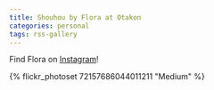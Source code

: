 ```yaml
---
title: Shouhou by Flora at Otakon
categories: personal
tags: rss-gallery
---
```


Find Flora on [Instagram](https://www.instagram.com/sunfloradesuu/)!

{% flickr_photoset 72157686044011211 "Medium" %}